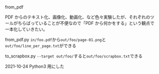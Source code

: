from_pdf

PDF からのテキスト化、画像化、動画化、など色々実験したが、それぞれのツールがちらばっていることが不便なので「PDF から何かをする」という観点で一本化していきたい。

from_pdf.py
`in/foo.pdf`から`out/foo/page-01.png`と`out/foo/line_per_page.txt`ができる

to_scrapbox.py
`--target out/foo/`すると`out/foo/scrapbox.txt`できる

2021-10-24
Python3 用にした

